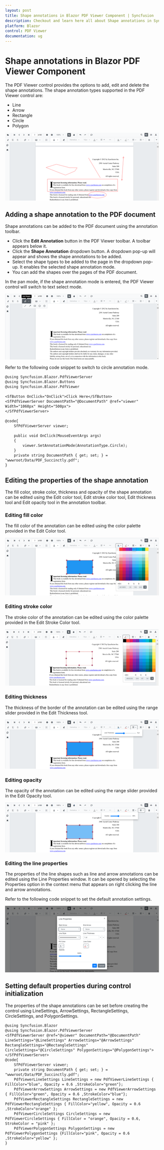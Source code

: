 ```yaml
---
layout: post
title: Shape annotations in Blazor PDF Viewer Component | Syncfusion
description: Checkout and learn here all about Shape annotations in Syncfusion Blazor PDF Viewer component and more.
platform: Blazor
control: PDF Viewer
documentation: ug
---
```


# Shape annotations in Blazor PDF Viewer Component

The PDF Viewer control provides the options to add, edit and delete the shape annotations. The shape annotation types supported in the PDF Viewer control are:

* Line
* Arrow
* Rectangle
* Circle
* Polygon

![ShapeAnnotation](../../pdfviewer/images/shape_annot.png)

## Adding a shape annotation to the PDF document

Shape annotations can be added to the PDF document using the annotation toolbar.

* Click the **Edit Annotation** button in the PDF Viewer toolbar.  A toolbar appears below it.
* Click the **Shape Annotation** dropdown button. A dropdown pop-up will appear and shows the shape annotations to be added.
* Select the shape types to be added to the page in the dropdown pop-up. It enables the selected shape annotation mode.
* You can add the shapes over the pages of the PDF document.

In the pan mode, if the shape annotation mode is entered, the PDF Viewer control will switch to text select mode.

![ShapeTool](../../pdfviewer/images/shape_toolbar.png)

Refer to the following code snippet to switch to circle annotation mode.

```cshtml
@using Syncfusion.Blazor.PdfViewerServer
@using Syncfusion.Blazor.Buttons
@using Syncfusion.Blazor.PdfViewer

<SfButton OnClick="OnClick">Click Here</SfButton>
<SfPdfViewerServer DocumentPath="@DocumentPath" @ref="viewer" Width="1060px" Height="500px">
</SfPdfViewerServer>

@code{
    SfPdfViewerServer viewer;

    public void OnClick(MouseEventArgs args)
    {
        viewer.SetAnnotationMode(AnnotationType.Circle);
    }
    private string DocumentPath { get; set; } = "wwwroot/Data/PDF_Succinctly.pdf";
}
```

## Editing the properties of the shape annotation

The fill color, stroke color, thickness and opacity of the shape annotation can be edited using the Edit color tool, Edit stroke color tool, Edit thickness tool and Edit opacity tool in the annotation toolbar.

### Editing fill color

The fill color of the annotation can be edited using the color palette provided in the Edit Color tool.

![ShapeFillColor](../../pdfviewer/images/shape_fillColor.png)

### Editing stroke color

The stroke color of the annotation can be edited using the color palette provided in the Edit Stroke Color tool.

![ShapeStrokeColor](../../pdfviewer/images/shape_strokecolor.png)

### Editing thickness

The thickness of the border of the annotation can be edited using the range slider provided in the Edit Thickness tool.

![ShapeThickness](../../pdfviewer/images/shape_thickness.png)

### Editing opacity

The opacity of the annotation can be edited using the range slider provided in the Edit Opacity tool.

![ShapeOpacity](../../pdfviewer/images/shape_opacity.png)

### Editing the line properties

The properties of the line shapes such as line and arrow annotations can be edited using the Line Properties window. It can be opened by selecting the Properties option in the context menu that appears on right clicking the line and arrow annotations.

Refer to the following code snippet to set the default annotation settings.

![ShapeProperty](../../pdfviewer/images/shape_lineprty.png)

## Setting default properties during control initialization

The properties of the shape annotations can be set before creating the control using LineSettings, ArrowSettings, RectangleSettings, CircleSettings, and PolygonSettings.

```cshtml
@using Syncfusion.Blazor
@using Syncfusion.Blazor.PdfViewerServer
<SfPdfViewerServer @ref="@viewer" DocumentPath="@DocumentPath" LineSettings="@LineSettings" ArrowSettings="@ArrowSettings" RectangleSettings="@RectangleSettings" CircleSettings="@CircleSettings" PolygonSettings="@PolygonSettings">
</SfPdfViewerServer>
@code{
    SfPdfViewerServer viewer;
    private string DocumentPath { get; set; } = "wwwroot/Data/PDF_Succinctly.pdf";
    PdfViewerLineSettings LineSettings = new PdfViewerLineSettings { FillColor="blue", Opacity = 0.6 ,StrokeColor="green"};
    PdfViewerArrowSettings ArrowSettings = new PdfViewerArrowSettings { FillColor="green", Opacity = 0.6 ,StrokeColor="blue"};
    PdfViewerRectangleSettings RectangleSettings = new PdfViewerRectangleSettings { FillColor="yellow", Opacity = 0.6 ,StrokeColor="orange" };
    PdfViewerCircleSettings CircleSettings = new PdfViewerCircleSettings { FillColor = "orange", Opacity = 0.6, StrokeColor = "pink" };
    PdfViewerPolygonSettings PolygonSettings = new PdfViewerPolygonSettings {FillColor="pink", Opacity = 0.6 ,StrokeColor="yellow" };
}
```